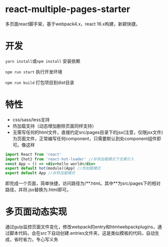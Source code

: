 # react-multiple-pages-starter
多页面react脚手架，基于webpack4.x，react 16.x构建，新颖快捷。

# 开发

`yarn install`或`npm install` 安装依赖

`npm run start` 执行开发环境

`npm run build` 打包项目到dist目录

# 特性

* css/sass/less支持
* 热加载支持（动态增加删除页面同样支持）
* 无需写任何的html文件，直接约定src/pages目录下的jsx(注意，仅限jsx文件)为页面文件，正常编写任何component，只需要默认到处component组件即可。像这样

```jsx
import React from 'react'
import {hot} from 'react-hot-loader' //非热加载模式下无需引入
const App = () => <div>hello world</div>
export default hot(module)(App) //热加载模式
export default App //非热加载模式
```
即完成一个页面，简单快捷，访问路径为/\**.html。其中\**为src/pages下的相对路径，并将.jsx替换为.html即可。

# 多页面动态实现

通过gulp监控页面文件变化，修改webpack的entry和htmlwebpackplugins，通过脚本代码，会在src下自动创建.entries文件夹，这是类似模板的代码，自动生成，省时省力，专心写义务
